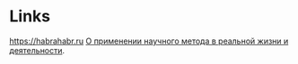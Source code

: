 #  Links

https://habrahabr.ru [О применении научного метода в реальной жизни и деятельности](https://habrahabr.ru/post/322482/).
